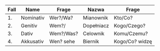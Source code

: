   
Fall|Name   |Frage        |Nazwa     |Frage         |
  |---      |---          |---       |---           |---|
1.|Nominativ|Wer?/Wa?     |Mianownik |Kto/Co?       |der|die|das|die|
2.|Genitiv  |Wem?/        |Dopełniacz|Kogo/Czego?   |des|der|des|der|
3.|Dativ    |Wem?/Was?    |Celownik  |Komu/Czemu?   |dem|der|dem|den|
4.|Akkusativ|Wen?  sehe   |Biernik   |Kogo/Co? widzę|den|die|das|die|
